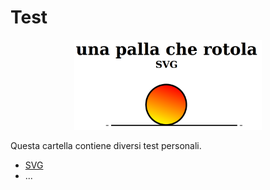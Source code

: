 # Test
<div align="center">
  <img src="https://github.com/mariocuomo/InfoVis/blob/main/test/imgs/palla-che-rotolaSVG.png" width="300">
</div>

Questa cartella contiene diversi test personali.

- [SVG](https://github.com/mariocuomo/InfoVis/tree/main/test/SVG)
- ...



